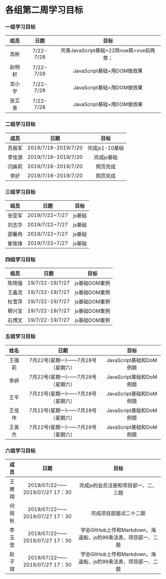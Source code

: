 # 各组第二周学习目标

### 一组学习目标

组员|日期|目标|
:-: | :-: | :-: |
|高彬|7/22-7/28|完善JavaScript基础+22除vue题+vue前两章；
|赵明轩|7/22-7/28|JavaScript基础+用DOM做效果
|龙小宇|7/22-7/28|JavaScript基础+用DOM做效果
|张艾青|7/22-7/28|JavaScript基础+用DOM做效果


### 二组学习目标

成员| 日期 | 目标 |
:-: | :-: | :-: |
|苏振军|2019/7/16-2019/7/20|完成js1-10基础| 
|李佳源|2019/7/16-2019/7/20|完成js基础|
|闫姝莉|2019/7/16-2019/7/20|网页完成|
|李好|2019/7/16-2019/7/20|网页完成|

### 三组学习目标

组员|日期|目标
--|:--:|:--:
张亚军|2019/7/22~7/27|js基础
刘志华|2019/7/22~7/27|js基础
邵馨冉|2019/7/22~7/27|js基础
崔愉烽|2019/7/22~7/27|js基础

### 四组学习目标

组员|日期|目标
:-:|:-:|:-:|
陈晓强|19/7/22-19/7/27|js基础DOM案例
王鑫尧|19/7/22-19/7/27|js基础DOM案例
杜雪萍|19/7/22-19/7/27|js基础DOM案例
穆兴宝|19/7/22-19/7/27|js基础DOM案例
石博文|19/7/22-19/7/27|js基础DOM案例

### 五组学习目标

姓名| 日期 | 目标 |
|:-: | :-: | :-: |
|王强莉|7月22号(星期一)——7月28号（星期六）|JavaScript基础和DoM例题
|李妍|7月22号(星期一)——7月28号（星期六）|JavaScript基础和DoM例题
|王平|7月22号(星期一)——7月28号（星期六）|JavaScript基础和DoM例题
|王佳伟|7月22号(星期一)——7月28号（星期六）|JavaScript基础和DoM例题
|王英杰|7月22号(星期一)——7月28号（星期六）|JavaScript基础和DoM例题

### 六组学习目标

|  成员  |             日期              |                              目标                              |
|:------:|:-----------------------------:|:--------------------------------------------------------------:|
| 王建翔 | 2019/07/22——2019/07/27 17：30 |              完成js的会员注册和项目部一、二、三题              |
| 何雨秋 | 2019/07/22——2019/07/27 17：30 |                     完成项目部面试二十二题                     |
| 李玉莹 | 2019/07/22——2019/07/27 17：30 | 学会GitHub上传和Markdown，海盗船，js的99乘法表，项目部一、二题 |
| 赵子琪 | 2019/07/22——2019/07/27 17：30 | 学会GitHub上传和Markdown，海盗船，js的99乘法表，项目部一、二题 |